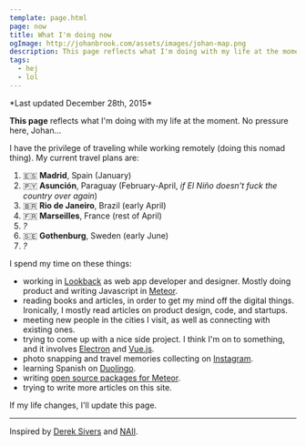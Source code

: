 ```yaml
---
template: page.html
page: now
title: What I'm doing now
ogImage: http://johanbrook.com/assets/images/johan-map.png
description: This page reflects what I'm doing with my life at the moment. If my life changes, I'll update this page.
tags:
  - hej
  - lol
---
```


<p class="centered grey">
  *Last updated December 28th, 2015*
</p>

**This page** reflects what I'm doing with my life at the moment. No pressure here, Johan…

I have the privilege of traveling while working remotely (doing this nomad thing). My current travel plans are:

1. 🇪🇸 **Madrid**, Spain (January)
2. 🇵🇾 **Asunción**, Paraguay (February-April, *if El Niño doesn't fuck the country over again*)
3. 🇧🇷 **Rio de Janeiro**, Brazil (early April)
4. 🇫🇷 **Marseilles**, France (rest of April)
5. *?*
6. 🇸🇪 **Gothenburg**, Sweden (early June)
7. *?*

I spend my time on these things:

- working in [Lookback](http://lookback.io) as web app developer and designer. Mostly doing product and writing Javascript in [Meteor](http://meteor.com).
- reading books and articles, in order to get my mind off the digital things. Ironically, I mostly read articles on product design, code, and startups.
- meeting new people in the cities I visit, as well as connecting with existing ones.
- trying to come up with a nice side project. I think I'm on to something, and it involves [Electron](http://electron.atom.io) and [Vue.js](http://vuejs.org).
- photo snapping and travel memories collecting on [Instagram](http://instagram.com/johanbrook/).
- learning Spanish on [Duolingo](https://www.duolingo.com/johanbrook).
- writing [open source packages for Meteor](https://atmospherejs.com/lookback/).
- trying to write more articles on this site.

If my life changes, I'll update this page.

***

Inspired by [Derek Sivers](https://sivers.org/now) and [NAII](http://naii.de/now/).
